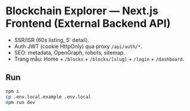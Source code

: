 # Blockchain Explorer — Next.js Frontend (External Backend API)

- SSR/ISR (60s listing, 5' detail).
- Auth JWT (cookie HttpOnly) qua proxy `/api/auth/*`.
- SEO: metadata, OpenGraph, robots, sitemap.
- Trang mẫu: Home + `/blocks` + `/blocks/[slug]` + `/login` + `/dashboard`.

## Run
```bash
npm i
cp .env.local.example .env.local
npm run dev
```